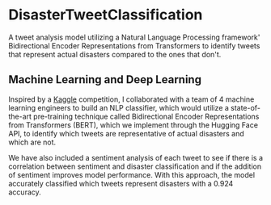 # DisasterTweetClassification
A tweet analysis model utilizing a Natural Language Processing framework' Bidirectional Encoder Representations from Transformers to identify tweets that represent actual disasters compared to the ones that don't.

## Machine Learning and Deep Learning
Inspired by a [Kaggle]([https://www.kaggle.com/c/nlp-getting-started/overview]) competition, I collaborated with a team of 4 machine learning engineers to build an NLP classifier, which would utilize a state-of-the-art pre-training technique called Bidirectional Encoder Representations from Transformers (BERT), which we implement through the Hugging Face API, to identify which tweets are representative of actual disasters and which are not. 

We have also included a sentiment analysis of each tweet to see if there is a correlation between sentiment and disaster classification and if the addition of sentiment improves model performance. With this approach, the model accurately classified which tweets represent disasters with a 0.924 accuracy.
